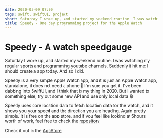 ```yaml
---
date: 2020-03-09 07:30
tags: swift, swiftUI, project
short: Saturday I woke up, and started my weekend routine. I was watching my regular sports and programming youtube channels. Suddenly it hit me: I should create a app today. And so I did.
title: Speedy - One day programming project for the Apple Watch
---
```

# Speedy - A watch speedgauge

Saturday I woke up, and started my weekend routine. I was watching my regular sports and programming youtube channels. Suddenly it hit me: I should create a app today. And so I did.

Speedy is a very simple Apple Watch app, and it is just an Apple Watch app, standalone, it does not need a phone 🤪 I'm sure you get it. I've been dabbing into SwiftUI, and I think that is my thing in 2020. But I wanted to something else, try out some new API and use only local data 😁

Speedy uses core location data to fetch location data for the watch, and it shows you your speed and the direction you are heading. Again pretty simple. It is free on the app store, and if you feel like looking at 5hours worth of work, feel free to check the [repository](https://github.com/brorhb/speedy)

Check it out in the [AppStore](https://apps.apple.com/no/app/speedy-watch-speedgauge/id1501965392?l=nb)
